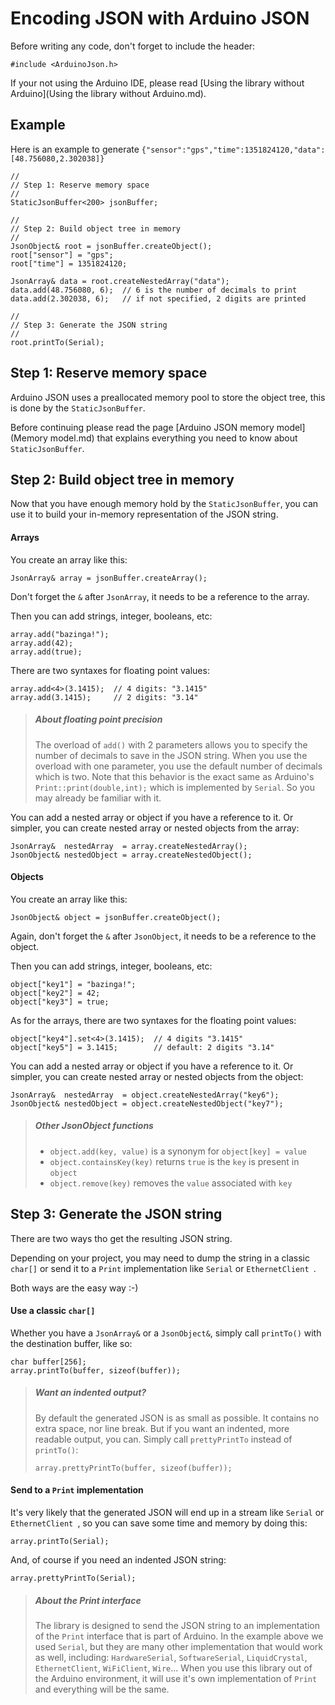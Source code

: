 Encoding JSON with Arduino JSON
===============================

Before writing any code, don't forget to include the header:

    #include <ArduinoJson.h>

If your not using the Arduino IDE, please read [Using the library without Arduino](Using the library without Arduino.md).

## Example

Here is an example to generate `{"sensor":"gps","time":1351824120,"data":[48.756080,2.302038]}`

    //
    // Step 1: Reserve memory space
    //
    StaticJsonBuffer<200> jsonBuffer;

    //
    // Step 2: Build object tree in memory
    //
    JsonObject& root = jsonBuffer.createObject();
    root["sensor"] = "gps";
    root["time"] = 1351824120;

    JsonArray& data = root.createNestedArray("data");
    data.add(48.756080, 6);  // 6 is the number of decimals to print
    data.add(2.302038, 6);   // if not specified, 2 digits are printed

    //
    // Step 3: Generate the JSON string
    //
    root.printTo(Serial);

## Step 1: Reserve memory space

Arduino JSON uses a preallocated memory pool to store the object tree, this is done by the `StaticJsonBuffer`.

Before continuing please read the page [Arduino JSON memory model](Memory model.md) that explains everything you need to know about `StaticJsonBuffer`.

## Step 2: Build object tree in memory

Now that you have enough memory hold by the `StaticJsonBuffer`, you can use it to build your in-memory representation of the JSON string.

#### Arrays

You create an array like this:

    JsonArray& array = jsonBuffer.createArray();

Don't forget the `&` after `JsonArray`, it needs to be a reference to the array.

Then you can add strings, integer, booleans, etc: 

    array.add("bazinga!");
    array.add(42);
    array.add(true);

There are two syntaxes for floating point values:

	array.add<4>(3.1415);  // 4 digits: "3.1415" 
    array.add(3.1415);	   // 2 digits: "3.14"

> ##### About floating point precision
> The overload of `add()` with 2 parameters allows you to specify the number of decimals to save in the JSON string. 
> When you use the overload with one parameter, you use the default number of decimals which is two.
> Note that this behavior is the exact same as Arduino's `Print::print(double,int);` which is implemented by `Serial`. 
> So you may already be familiar with it.

You can add a nested array or object if you have a reference to it.
Or simpler, you can create nested array or nested objects from the array:

    JsonArray&  nestedArray  = array.createNestedArray();
    JsonObject& nestedObject = array.createNestedObject();

#### Objects

You create an array like this:

    JsonObject& object = jsonBuffer.createObject();

Again, don't forget the `&` after `JsonObject`, it needs to be a reference to the object.

Then you can add strings, integer, booleans, etc: 

    object["key1"] = "bazinga!";
    object["key2"] = 42;
    object["key3"] = true;

As for the arrays, there are two syntaxes for the floating point values:

	object["key4"].set<4>(3.1415);  // 4 digits "3.1415" 
    object["key5"] = 3.1415;	    // default: 2 digits "3.14"

You can add a nested array or object if you have a reference to it.
Or simpler, you can create nested array or nested objects from the object:

    JsonArray&  nestedArray  = object.createNestedArray("key6");
    JsonObject& nestedObject = object.createNestedObject("key7");

> ##### Other JsonObject functions
> * `object.add(key, value)` is a synonym for `object[key] = value`
> * `object.containsKey(key)` returns `true` is the `key` is present in `object`
> * `object.remove(key)` removes the `value` associated with `key`

## Step 3: Generate the JSON string

There are two ways tho get the resulting JSON string.

Depending on your project, you may need to dump the string in a classic `char[]` or send it to a `Print` implementation like `Serial` or `EthernetClient `.

Both ways are the easy way :-)

#### Use a classic `char[]`

Whether you have a `JsonArray&` or a `JsonObject&`, simply call `printTo()` with the destination buffer, like so:

	char buffer[256];
    array.printTo(buffer, sizeof(buffer));

> ##### Want an indented output?
> By default the generated JSON is as small as possible. It contains no extra space, nor line break.
> But if you want an indented, more readable output, you can.
> Simply call `prettyPrintTo` instead of `printTo()`:
> 
>     array.prettyPrintTo(buffer, sizeof(buffer));

#### Send to a `Print` implementation

It's very likely that the generated JSON will end up in a stream like `Serial` or `EthernetClient `, so you can save some time and memory by doing this:

    array.printTo(Serial);

And, of course if you need an indented JSON string:

    array.prettyPrintTo(Serial);

> ##### About the Print interface
> The library is designed to send the JSON string to an implementation of the `Print` interface that is part of Arduino. 
> In the example above we used `Serial`, but they are many other implementation that would work as well, including: `HardwareSerial`,  `SoftwareSerial`, `LiquidCrystal`, `EthernetClient`, `WiFiClient`, `Wire`...
> When you use this library out of the Arduino environment, it will use it's own implementation of `Print` and everything will be the same.